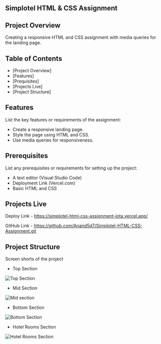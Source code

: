 
## Simplotel HTML & CSS Assignment

## Project Overview
Creating a responsive HTML and CSS assignment with media queries for the landing page.
## Table of Contents

 - [Project Overview]
 - [Features]
 - [Prequisites]
 - [Projects Live]
 - [Project Structure]



## Features

List the key features or requirements of the assignment:
- Create a responsive landing page.
- Style the page using HTML and CSS.
- Use media queries for responsiveness.


## Prerequisites
List any prerequisites or requirements for setting up the project:
- A text editor (Visual Studio Code)
- Deployment Link (Vercel.com)
- Basic HTML and CSS
## Projects Live
Deploy Link - https://simplotel-html-css-assignment-iota.vercel.app/

GitHub Link - https://github.com/Anand5d7/Simplotel-HTML-CSS-Assignment.git

## Project Structure
Screen shorts of the project
- Top Section
  
![Top Section](https://github.com/Anand5d7/Simplotel-HTML-CSS-Assignment/assets/156296146/94e7e2ca-a4be-42f1-86b8-a9aa109ca5fe)

- Mid Section
  
![Mid section](https://github.com/Anand5d7/Simplotel-HTML-CSS-Assignment/assets/156296146/e0c7ab2b-fb1b-4a76-bdec-2a469d19a804)

- Bottom Section
  
![Bottom Section](https://github.com/Anand5d7/Simplotel-HTML-CSS-Assignment/assets/156296146/56bfd1eb-6384-4885-87d0-eea7c0285651)

- Hotel Rooms Section
  
![Hotel Rooms Section](https://github.com/Anand5d7/Simplotel-HTML-CSS-Assignment/assets/156296146/f30ce41a-321a-4fa8-8889-1d4c7e901515)
